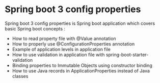 # Spring boot 3 config properties

Spring boot 3 config properties is Spring boot application which
covers basic Spring boot concepts :

- How to read property file with @Value annotation
- How to properly use @ConfigurationProperties annotation 
- Example of application levels in application file
- How to use validation in application file with spring-boot-starter-validation
- Binding properties to Immutable Objects using constructor binding
- How to use Java records in ApplicationProperties instead of Java classes

